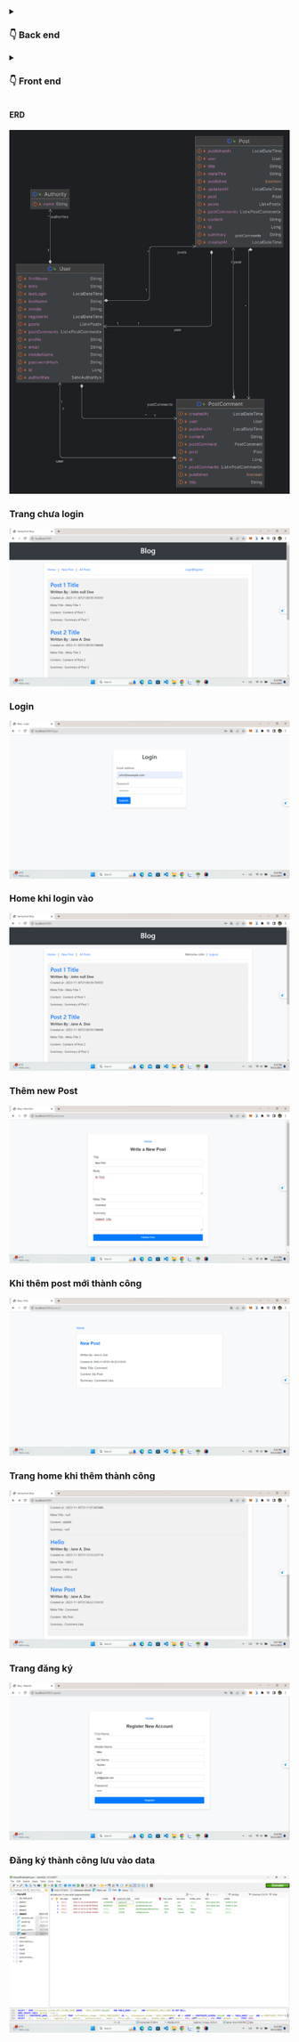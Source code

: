 
<details>
  <summary><h3>👇 Back end</h3> </summary>
  
  ## BACK-END
  > GET
  > POST
  > PUT
  > DELETE

</details>
<details>
  <summary><h3>👇 Front end </h3> </summary>
  
  ## FRONT-END 
- Tạo giao diện trang web blog. <br>
- Sử dụng: `Spring Boot Application` <br>
</details>

#### ERD
![](img/ERD.png)

### Trang chưa login 
![index](img/index.png)

### Login 
![login](img/login.png)

### Home khi login vào
![login](img/homeLogin.png)

### Thêm new Post
![post](img/newPost.png)

### Khi thêm post mới thành công
![post](img/homePost.png)

### Trang home khi thêm thành công
![post](img/loadPost.png)

### Trang đăng ký
![dk](img/register.png)

### Đăng ký thành công lưu vào data
![dk](img/afterReg.png)

